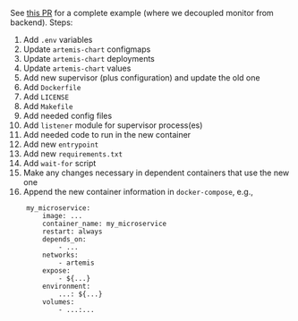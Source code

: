 See [this PR](https://github.com/FORTH-ICS-INSPIRE/artemis/pull/213) for a complete example (where we decoupled
monitor from backend). Steps:

1. Add `.env` variables
2. Update `artemis-chart` configmaps
3. Update `artemis-chart` deployments
4. Update `artemis-chart` values
5. Add new supervisor (plus configuration) and update the old one
6. Add `Dockerfile`
7. Add `LICENSE`
8. Add `Makefile`
9. Add needed config files
10. Add `listener` module for supervisor process(es)
11. Add needed code to run in the new container
12. Add new `entrypoint`
13. Add new `requirements.txt`
14. Add `wait-for` script
15. Make any changes necessary in dependent containers that use the new one
16. Append the new container information in `docker-compose`, e.g.,
```
    my_microservice:
        image: ...
        container_name: my_microservice
        restart: always
        depends_on:
            - ...
        networks:
            - artemis
        expose:
            - ${...}
        environment:
            ...: ${...}
        volumes:
            - ...:...
```
